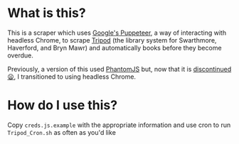 # What is this?

This is a scraper which uses [Google's Puppeteer](https://github.com/GoogleChrome/puppeteer), a way of interacting with headless Chrome, to scrape [Tripod](tripod.brynmawr.edu) (the library system for Swarthmore, Haverford, and Bryn Mawr) and automatically books before they become overdue. 

Previously, a version of this used [PhantomJS](http://phantomjs.org/) but, now that it is [discontinued :frowning:](https://groups.google.com/forum/#!topic/phantomjs/9aI5d-LDuNE), I transitioned to using headless Chrome.

# How do I use this?

Copy `creds.js.example` with the appropriate information and use cron to run `Tripod_Cron.sh` as often as you'd like

